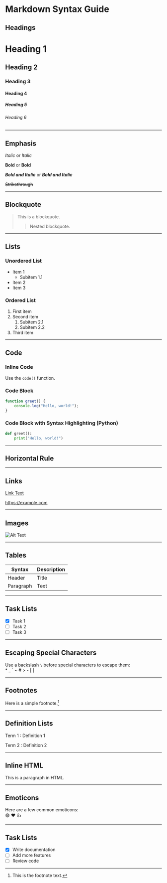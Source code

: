 # Markdown Syntax Guide

## Headings

# Heading 1

## Heading 2

### Heading 3

#### Heading 4

##### Heading 5

###### Heading 6

---

## Emphasis

_Italic_ or _Italic_

**Bold** or **Bold**

**_Bold and Italic_** or **_Bold and Italic_**

~~Strikethrough~~

---

## Blockquote

> This is a blockquote.
>
> > Nested blockquote.

---

## Lists

### Unordered List

-   Item 1
    -   Subitem 1.1
-   Item 2
-   Item 3

### Ordered List

1. First item
2. Second item
    1. Subitem 2.1
    2. Subitem 2.2
3. Third item

---

## Code

### Inline Code

Use the `code()` function.

### Code Block

```javascript
function greet() {
    console.log("Hello, world!");
}
```

### Code Block with Syntax Highlighting (Python)

```python
def greet():
    print("Hello, world!")
```

---

## Horizontal Rule

---

## Links

[Link Text](https://example.com)

<https://example.com>

---

## Images

![Alt Text](https://via.placeholder.com/150)

---

## Tables

| Syntax    | Description |
| --------- | ----------- |
| Header    | Title       |
| Paragraph | Text        |

---

## Task Lists

-   [x] Task 1
-   [ ] Task 2
-   [ ] Task 3

---

## Escaping Special Characters

Use a backslash `\` before special characters to escape them:  
\* \_ \` \~ \# \> \- \[ \]

---

## Footnotes

Here is a simple footnote.[^1]

[^1]: This is the footnote text.

---

## Definition Lists

Term 1
: Definition 1

Term 2
: Definition 2

---

## Inline HTML

<p>This is a paragraph in HTML.</p>

---

## Emoticons

Here are a few common emoticons:  
:smile: :heart: :+1:

---

## Task Lists

-   [x] Write documentation
-   [ ] Add more features
-   [ ] Review code
